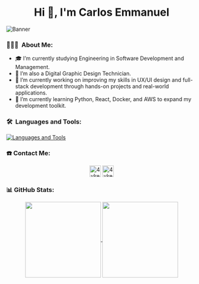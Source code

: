 <h1 align="center">Hi 👋, I'm Carlos Emmanuel</h1>

![Banner](https://github.com/user-attachments/assets/960a701f-34a0-458a-8419-e59d272ae3eb)

### 👨🏽‍💻 &nbsp;About Me:

- 🎓&nbsp;I’m currently studying Engineering in Software Development and Management.
- 🎨&nbsp;I’m also a Digital Graphic Design Technician.
- 🔭&nbsp;I’m currently working on improving my skills in UX/UI design and full-stack development through hands-on projects and real-world applications.
- 🌱&nbsp;I’m currently learning Python, React, Docker, and AWS to expand my development toolkit.

### 🛠️ &nbsp;Languages and Tools:
[![Languages and Tools](https://skillicons.dev/icons?i=html,css,js,ts,php,bootstrap,angular,laravel,arduino,nodejs,tailwind,mysql,firebase,git,github,ai,figma,xd,ps,vscode&perline=10)](https://skillicons.dev)

### ☎️ Contact Me:

<p align="center">
  <a href="https://www.linkedin.com/in/carlos-emmanuel-almaraz-pérez-8417382bb" target="blank">
    <img align="center"
      src="https://img.shields.io/badge/LinkedIn-%230A66C2?style=for-the-badge&logo=linkedin&logoColor=white"
      alt="4yken" height="30" /></a>
  <a href="mailto:almaraz.contac@gmail.com" target="blank"><img align="center"
      src="https://img.shields.io/badge/Gmail-%23EA4335?style=for-the-badge&logo=gmail&logoColor=white" alt="4yken"
      height="30" /></a>
</p>

### 📊 GitHub Stats:
<p align="center">
  <a href="https://github.com/anuraghazra/github-readme-stats">
    <img height=200 align="center"
      src="https://github-readme-stats.vercel.app/api?username=4yken&show_icons=true&theme=dracula" />
  </a>
  <a href="https://github.com/anuraghazra/convoychat">
    <img height=200 align="center"
      src="https://github-readme-stats.vercel.app/api/top-langs/?username=4yken&layout=compact&theme=dracula&card_width=200" />
  </a>
</p>
